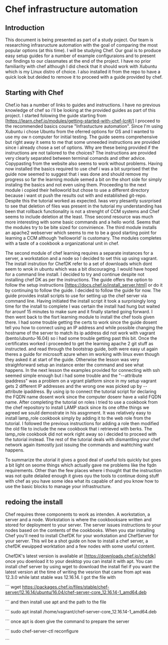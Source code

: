 # Chef infrastructure automation

## Introduction

This document is being presented as part of a study poject. Our team is researching infrasructure automation with the goal of comparing the most popular options (at this time). I will be studying Chef. Our goal is to produce easy setup guides for a number of example configuraions and to present our findings to our classmates at the end of the project. I have no prior familiarity with chef although I did check that it should work with Xubuntu which is my Linux distro of choice. I also installed it from the repo to have a quick look but deided to remove it to proceed with a guide provided by chef.

## Starting with Chef

Chef.io has a number of links to guides and instructions. I have no previous knowledge of chef so i'll be looking at the provided guides as part of this project. I started folowing the guide starting from [https://learn.chef.io/modules/getting-started-with-chef-lcr#/] I proceed to the recommended basics course "Infrastucture automation". Since I'm using Xubuntu i chose Ubuntu from the oferred options for OS and I wanted to use my ow n computer for initial testing. The guide seems comprehensive but right away it sems to me that some unneeded instructions are provided since i already chose a set of options. Why are these being provided if the instructions are not tailored to the choices? The instructions are provided very clearly separated between terminal comands and other advice. Copypasting from the website also seems to work without problems. Having now installed the basics required to use chef i was a bit surprised thet the guide now seemed to suggest that i was done and should remove my progress so far the learning module semed a bit on the short side for simply instaling the basics and not even using them. Proceeding to the next module i copied their helloworld but chose to use a different directory because i want ot push the results out with and established git-repo. Despite this the tutorial worked as expected. Iwas very plesantly susrprised to see that deletion of files was present in the tutorial my understanding has been that rollback functionality is not a strenght of CCM systems and Chef seems to include deletion at the least. Thse second resource was much more interesting with some basic commands and a hello world. Seems that the modules try to be bite sized for convinience. The third module installs an apache2 webserver which seems to me to be a good starting point for learning a CCM although 'helloworld' is customary. The modules completes with a taste of a cookbook a organizational unit in chef.

The second module of chef learning requires a separate instances for a server, a workstation and a node  so I decided to set this up using vagrant. The install instrution for ChefDK refer to a set of downloads which dont seem to wrok in ubuntu which was a bit discouraging. I would have hoped for a command line install. I decided to try and continue despite not installing chef DK as per the instructions. The guide offers the option to follow the setup instructions [https://docs.chef.io/install_server.html] or do it by continuing to follow the guide. I decided to follow the guide for now. The guide provides install scripts to use for setting up the chef server via command line. Having initiated the install script it took a surprisingly long time for the install to complete I was certain the install had hung but waited for arounf 15 minutes to make sure and it finally started going forward. I then went back to the fisrt learning module to install the chef tools given there. I had some trouble getting the certs to work since the guide dosent tell you how to connect using an IP address and while possible changing the hostname of the server to match its ip address did not work with vagrant (bento/ubuntu-16.04) so i had some trouble getting past this bit. Once the certificates worked i proceeded to get the learning apache 2 git stuff as instructed. and read through the bootstrap guide, both were easy ut again theres a guide for microsoft azure when im working with linux even though they asked it at start of the guide. Otherwise the lesson was very straighforward setup an instance enter the command and see what happens. In the next lesson the examples provided for connecting with ssh seemed simple enough but i had some trouble and the "--attribute ipaddress" was a problem on a vgrant platform since in my setup vagrant gets 2 different IP addresses and the wrong one was picked up by --attribute ipaddress. By using ip to connect the tutorial script for declaring the FQDN name dosent work since the computer dosenr have a valid FQDN name. After completing the tutorial on roles i tried to use a cookbook from the chef repository to install LAMP stack since its one ofthe things we agreed we sould demostrate in his assgnment. It was relatively easy to install lamp_role cookbook simply by adding it to the web role from the tutorial. I followed the previous instructions for adding a role then modified the old file to include the new cookbook that i retrieved with berks. The lamp_role cookbook did not work right away so i decided to proceed with the tutorial instead. The rest of the tutorial deals with dismantling your chef network again itsmostly just issuing the commands and wahtching waht happens. 

To summarize the utorial it gives a good deal of useful tols quickly but goes a bit light on seome things which actually gave me problems like the fqdn requirements. Other than the few places where i thought that the instruction was not quite delailed enough it gives oyu the tools to continue doing stuff with chef as you have some idea what its capable of and you know how to use the basic blocks to manage your infrastructure. 


## redoing the install 

Chef requires three components to work as intenden. A workstation, a server and a node. Workstation is where the cookbooksare written and stored for deployment to your server. The server issues instructions to your nodes based on the contents of the cookbooks. When you star installing Chef you'll need to install ChefDK for your workstation and ChefServer for your server. This wil be a shot guide on how to install a chef server, a chefDK ewuipped worktation and a few nodes with some useful content. 

ChefDK's latest version is available at [https://downloads.chef.io/chefdk] once you doenload it to your desktop you can instal it with apt.
You can install chef server by using wget to download the install fiel if you want the latest version at the time of writing the vesrion that came from apt was 12.3.0 while latst stable was 12.16.14. I got the file with   

´´´
wget https://packages.chef.io/files/stable/chef-server/12.16.14/ubuntu/16.04/chef-server-core_12.16.14-1_amd64.deb

´´´
and then install use apt and the path to the file

´´´
sudo apt install /home/vagrant/chef-server-core_12.16.14-1_amd64.deb 

´´´
once apt is doen give the command to prepare the server

´´´
sudo chef-server-ctl reconfigure

´´´
